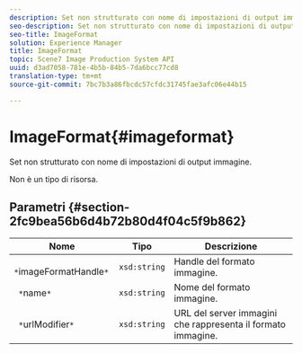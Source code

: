 ```yaml
---
description: Set non strutturato con nome di impostazioni di output immagine.
seo-description: Set non strutturato con nome di impostazioni di output immagine.
seo-title: ImageFormat
solution: Experience Manager
title: ImageFormat
topic: Scene7 Image Production System API
uuid: d3ad7058-781e-4b5b-84b5-7da6bcc77cd8
translation-type: tm+mt
source-git-commit: 7bc7b3a86fbcdc57cfdc31745fae3afc06e44b15

---
```



# ImageFormat{#imageformat}

Set non strutturato con nome di impostazioni di output immagine.

Non è un tipo di risorsa.

## Parametri {#section-2fc9bea56b6d4b72b80d4f04c5f9b862}

| Nome | Tipo | Descrizione |
|---|---|---|
| ` *`imageFormatHandle`*` | `xsd:string` | Handle del formato immagine. |
| ` *`name`*` | `xsd:string` | Nome del formato immagine. |
| ` *`urlModifier`*` | `xsd:string` | URL del server immagini che rappresenta il formato immagine. |

